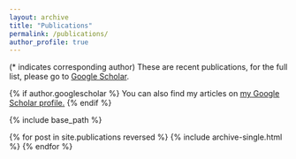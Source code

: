 ```yaml
---
layout: archive
title: "Publications"
permalink: /publications/
author_profile: true
---
```

(* indicates corresponding author)
These are recent publications, for the full list, please go to [Google Scholar](https://scholar.google.com/citations?user=O5owaKwAAAAJ&hl=en).

{% if author.googlescholar %}
  You can also find my articles on <u><a href="{{author.googlescholar}}">my Google Scholar profile</a>.</u>
{% endif %}

{% include base_path %}

{% for post in site.publications reversed %}
  {% include archive-single.html %}
{% endfor %}
